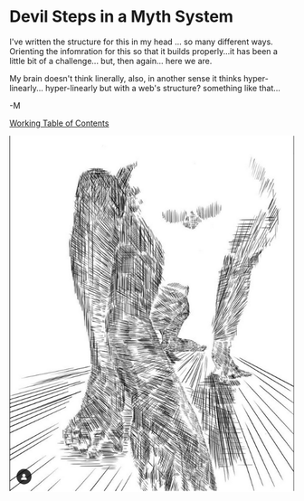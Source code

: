 # Devil Steps in a Myth System

I've written the structure for this in my head ... so many different ways. Orienting the infomration for this so that it builds properly...it has been a little bit of a challenge... but, then again... here we are.

My brain doesn't think linerally, also, in another sense it thinks hyper-linearly... hyper-linearly but with a web's structure? something like that... 

-M

[Working Table of Contents](https://github.com/mycroftwilde/devil-steps-in-a-myth-system/tree/main/ref_guide)

![BannerLogoMid](/art/MW.png?raw=true "BannerMid")
